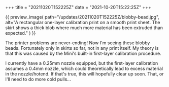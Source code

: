 +++
title = "20211020T152225Z"
date  = "2021-10-20T15:22:25Z"
+++

{{
    preview_image(
        path="/updates/20211020T152225Z/blobby-bead.jpg",
        alt="A rectangular one-layer calibration print on a smooth print sheet. The skirt shows a thick blob where much more material has been extruded than expected."
    )
}}

The printer problems are never-ending! Now I'm seeing these blobby beads. Fortunately only in skirts so far, not in any print itself. My theory is that this was caused by the Mini's built-in first-layer calibration procedure.

I currently have a 0.25mm nozzle equipped, but the first-layer calibration assumes a 0.4mm nozzle, which could theoretically lead to excess material in the nozzle/hotend. If that's true, this will hopefully clear up soon. That, or I'll need to do more cold pulls...

